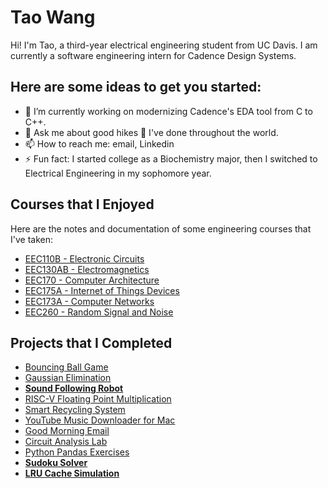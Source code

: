 # Tao Wang 

Hi! I'm Tao, a third-year electrical engineering student from UC Davis. I am currently a software engineering intern for Cadence Design Systems.

## Here are some ideas to get you started:

- 🔭 I’m currently working on modernizing Cadence's EDA tool from C to C++.
- 💬 Ask me about good hikes 🥾 I've done throughout the world.
- 📫 How to reach me: email, Linkedin
- ⚡ Fun fact: I started college as a Biochemistry major, then I switched to Electrical Engineering in my sophomore year.

## Courses that I Enjoyed

Here are the notes and documentation of some engineering courses that I've taken:

* [EEC110B - Electronic Circuits](https://github.com/ttwag/EEC110B-Electronic_Circuits)
* [EEC130AB - Electromagnetics](https://github.com/ttwag/EEC130AB-Electromagnetics)
* [EEC170 - Computer Architecture](https://github.com/ttwag/EEC170-Computer_Architecture)
* [EEC175A - Internet of Things Devices](https://github.com/ttwag/EEC175A-IoT_Design)
* [EEC173A - Computer Networks](https://github.com/ttwag/EEC173A-Computer_Networks)
* [EEC260 - Random Signal and Noise](https://github.com/ttwag/EEC260-Random_Signal_and_Noise)

## Projects that I Completed

* [Bouncing Ball Game](https://github.com/ttwag/P1_Bouncing_Ball_Game)
* [Gaussian Elimination](https://github.com/ttwag/P2_Gaussian_Elimination)
* **[Sound Following Robot](https://github.com/ttwag/P3_Sound_Follower)**
* [RISC-V Floating Point Multiplication](https://github.com/ttwag/P4_Multiply_Floats)
* [Smart Recycling System](https://github.com/ttwag/P5_Smart_Recycling_System)
* [YouTube Music Downloader for Mac](https://github.com/ttwag/P6_ytDownloader)
* [Good Morning Email](https://github.com/ttwag/P7_Good_Morning)
* [Circuit Analysis Lab](https://github.com/ttwag/P8_Circuit_Analysis_Lab)
* [Python Pandas Exercises](https://github.com/ttwag/P9_Pandas)
* **[Sudoku Solver](https://github.com/ttwag/P10_Sudoku_Master)**
* **[LRU Cache Simulation](https://github.com/ttwag/P11_LRU_Cache)**